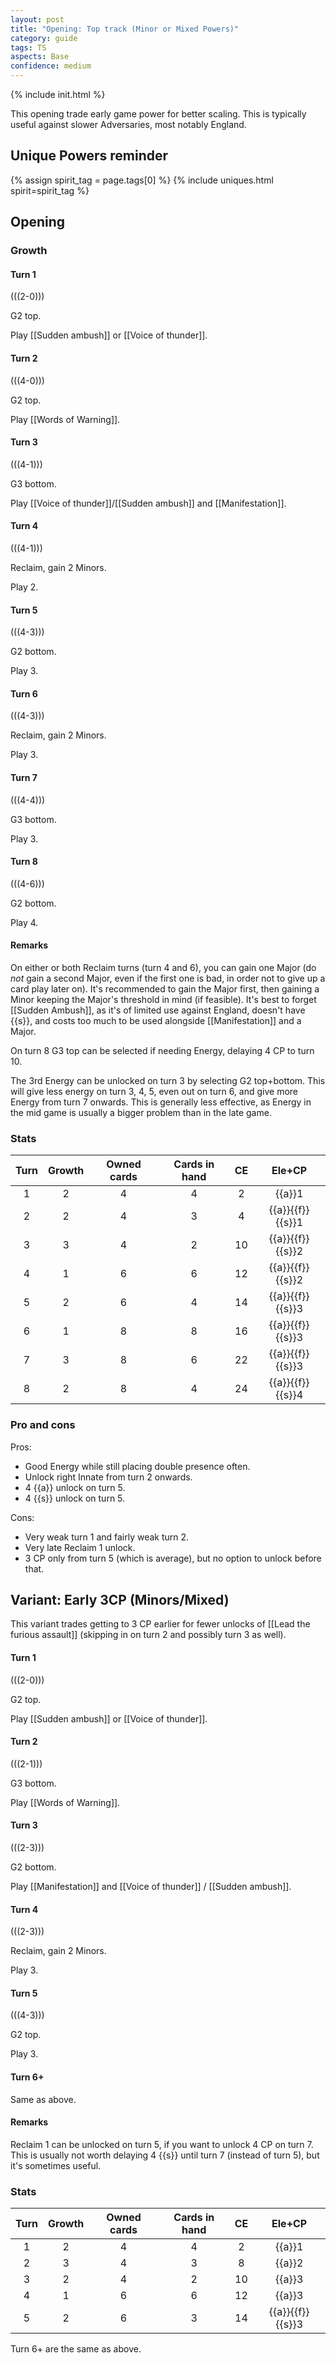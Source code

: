 ```yaml
---  
layout: post  
title: "Opening: Top track (Minor or Mixed Powers)"  
category: guide  
tags: TS
aspects: Base
confidence: medium
---
```

{% include init.html %}

This opening trade early game power for better scaling. This is typically useful against slower Adversaries, most notably England.

## Unique Powers reminder

{% assign spirit_tag = page.tags[0] %}
{% include uniques.html spirit=spirit_tag %}

## Opening

### Growth

#### Turn 1

(((2-0)))

G2 top. 

Play [[Sudden ambush]] or [[Voice of thunder]].

#### Turn 2

(((4-0)))

G2 top.

Play [[Words of Warning]].

#### Turn 3

(((4-1)))

G3 bottom.

Play [[Voice of thunder]]/[[Sudden ambush]] and [[Manifestation]].

#### Turn 4

(((4-1)))

Reclaim, gain 2 Minors.

Play 2.

#### Turn 5

(((4-3)))

G2 bottom.

Play 3.

#### Turn 6

(((4-3)))

Reclaim, gain 2 Minors.

Play 3.

#### Turn 7

(((4-4)))

G3 bottom.

Play 3.

#### Turn 8

(((4-6)))

G2 bottom.

Play 4.


#### Remarks

On either or both Reclaim turns (turn 4 and 6), you can gain one Major (do _not_ gain a second Major, even if the first one is bad, in order not to give up a card play later on). It's recommended to gain the Major first, then gaining a Minor keeping the Major's threshold in mind (if feasible). It's best to forget [[Sudden Ambush]], as it's of limited use against England, doesn't have {{s}}, and costs too much to be used alongside [[Manifestation]] and a Major.

On turn 8 G3 top can be selected if needing Energy, delaying 4 CP to turn 10.

The 3rd Energy can be unlocked on turn 3 by selecting G2 top+bottom. This will give less energy on turn 3, 4, 5, even out on turn 6, and give more Energy from turn 7 onwards. This is generally less effective, as Energy in the mid game is usually a bigger problem than in the late game.

### Stats


Turn | Growth | Owned cards | Cards in hand | CE | Ele+CP
:--: | :--: | :--: | :--: | :--: | :--:
1 | 2 |   4   |  4  |  2 | {{a}}1
2 | 2 |   4   |  3  |  4 | {{a}}{{f}}{{s}}1
3 | 3 |   4   |  2  | 10 | {{a}}{{f}}{{s}}2
4 | 1 |   6   |  6  | 12 | {{a}}{{f}}{{s}}2
5 | 2 |   6   |  4  | 14 | {{a}}{{f}}{{s}}3
6 | 1 |   8   |  8  | 16 | {{a}}{{f}}{{s}}3
7 | 3 |   8   |  6  | 22 | {{a}}{{f}}{{s}}3
8 | 2 |   8   |  4  | 24 | {{a}}{{f}}{{s}}4


### Pro and cons

Pros:
- Good Energy while still placing double presence often.
- Unlock right Innate from turn 2 onwards.
- 4 {{a}} unlock on turn 5.
- 4 {{s}} unlock on turn 5.

Cons:
- Very weak turn 1 and fairly weak turn 2.
- Very late Reclaim 1 unlock.
- 3 CP only from turn 5 (which is average), but no option to unlock before that.





## Variant: Early 3CP (Minors/Mixed)

This variant trades getting to 3 CP earlier for fewer unlocks of [[Lead the furious assault]] (skipping in on turn 2 and possibly turn 3 as well).

#### Turn 1

(((2-0)))

G2 top. 

Play [[Sudden ambush]] or [[Voice of thunder]].

#### Turn 2

(((2-1)))

G3 bottom.

Play [[Words of Warning]].

#### Turn 3

(((2-3)))

G2 bottom.

Play [[Manifestation]] and [[Voice of thunder]] / [[Sudden ambush]].

#### Turn 4

(((2-3)))

Reclaim, gain 2 Minors.

Play 3.

#### Turn 5

(((4-3)))

G2 top.

Play 3.

#### Turn 6+

Same as above.

#### Remarks

Reclaim 1 can be unlocked on turn 5, if you want to unlock 4 CP on turn 7. This is usually not worth delaying 4 {{s}} until turn 7 (instead of turn 5), but it's sometimes useful.

### Stats

Turn | Growth | Owned cards | Cards in hand | CE | Ele+CP
:--: | :--: | :--: | :--: | :--: | :--:
1 | 2 |   4   |  4  |  2 | {{a}}1
2 | 3 |   4   |  3  |  8 | {{a}}2
3 | 2 |   4   |  2  | 10 | {{a}}3
4 | 1 |   6   |  6  | 12 | {{a}}3
5 | 2 |   6   |  3  | 14 | {{a}}{{f}}{{s}}3

Turn 6+ are the same as above.
